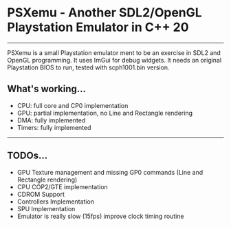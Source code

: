 # PSXemu - Another SDL2/OpenGL Playstation Emulator in C++ 20

----

PSXemu is a small Playstation emulator ment to be an exercise in SDL2 and OpenGL programming. It uses ImGui for debug widgets. It needs an original Playstation BIOS to run, tested with scph1001.bin version.

## What's working...
- CPU: full core and CP0 implementation
- GPU: partial implementation, no Line and Rectangle rendering
- DMA: fully implemented
- Timers: fully implemented

----
## TODOs...
- GPU Texture management and missing GP0 commands (Line and Rectangle rendering)
- CPU COP2/GTE implementation
- CDROM Support
- Controllers Implementation
- SPU Implementation
- Emulator is really slow (15fps) improve clock timing routine

